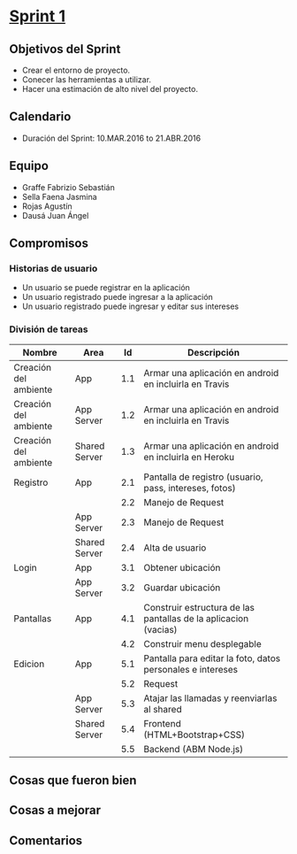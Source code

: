# [Sprint 1](https://github.com/juandausa/tinder/milestones/Sprint%201)

## Objetivos del Sprint
 * Crear el entorno de proyecto.
 * Conecer las herramientas a utilizar.
 * Hacer una estimación de alto nivel del proyecto.

## Calendario
 * Duración del Sprint: 10.MAR.2016 to 21.ABR.2016

## Equipo
* Graffe Fabrizio Sebastián
* Sella Faena Jasmina
* Rojas Agustín
* Dausá Juan Ángel

## Compromisos

### Historias de usuario
* Un usuario se puede registrar en la aplicación
* Un usuario registrado puede ingresar a la aplicación
* Un usuario registrado puede ingresar y editar sus intereses

### División de tareas
| Nombre                | Area          | Id  | Descripción                                                     |
|-----------------------|---------------|-----|-----------------------------------------------------------------|
| Creación del ambiente | App           | 1.1 | Armar una aplicación en android en incluirla en Travis          |
| Creación del ambiente | App Server    | 1.2 | Armar una aplicación en android en incluirla en Travis          |
| Creación del ambiente | Shared Server | 1.3 | Armar una aplicación en android en incluirla en Heroku          |
| Registro              | App           | 2.1 | Pantalla de registro (usuario, pass, intereses, fotos)          |
|                       |               | 2.2 | Manejo de Request                                               |
|                       | App Server    | 2.3 | Manejo de Request                                               |
|                       | Shared Server | 2.4 | Alta de usuario                                                 |
| Login                 | App           | 3.1 | Obtener ubicación                                               |
|                       | App Server    | 3.2 | Guardar ubicación                                               |
| Pantallas             | App           | 4.1 | Construir estructura de las pantallas de la aplicacion (vacias) |
|                       |               | 4.2 | Construir menu desplegable                                      |
| Edicion               | App           | 5.1 | Pantalla para editar la foto, datos personales e intereses      |
|                       |               | 5.2 | Request                                                         |
|                       | App Server    | 5.3 | Atajar las llamadas y reenviarlas al shared                     |
|                       | Shared Server | 5.4 | Frontend (HTML+Bootstrap+CSS)                                   |
|                       |               | 5.5 | Backend (ABM Node.js)                                           |

## Cosas que fueron bien

## Cosas a mejorar

## Comentarios
